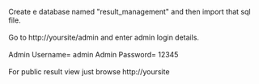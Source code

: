 Create e database named "result_management" and then import that sql file.
<br/><br/>
Go to http://yoursite/admin and enter admin login details.
<br/><br/>
Admin Username= admin
Admin Password= 12345
<br/><br/>
For public result view just browse http://yoursite
